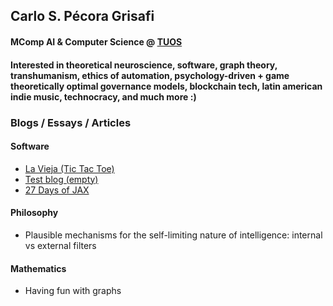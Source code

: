 ## Carlo S. Pécora Grisafi
#### MComp AI & Computer Science @ [TUOS](https://www.sheffield.ac.uk/)
#### Interested in theoretical neuroscience, software, graph theory, transhumanism, ethics of automation, psychology-driven + game theoretically optimal governance models, blockchain tech, latin american indie music, technocracy, and much more :)


### Blogs / Essays / Articles

#### Software
- [La Vieja (Tic Tac Toe)](https://spartacoos.github.io/Software/la-vieja.html)
- [Test blog (empty)](https://spartacoos.github.io/org/presentation.html)
- [27 Days of JAX](https://spartacoos.github.io/Software/JAX/jax_challenge.html)

#### Philosophy
- Plausible mechanisms for the self-limiting nature of intelligence: internal vs external filters

#### Mathematics
- Having fun with graphs


